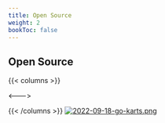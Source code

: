 ```yaml
---
title: Open Source
weight: 2
bookToc: false
---
```


## Open Source




{{< columns >}}


<--->

{{< /columns >}}
[![2022-09-18-go-karts.png](https://i.postimg.cc/PtBCtF2S/2022-09-18-go-karts.png)](/)
